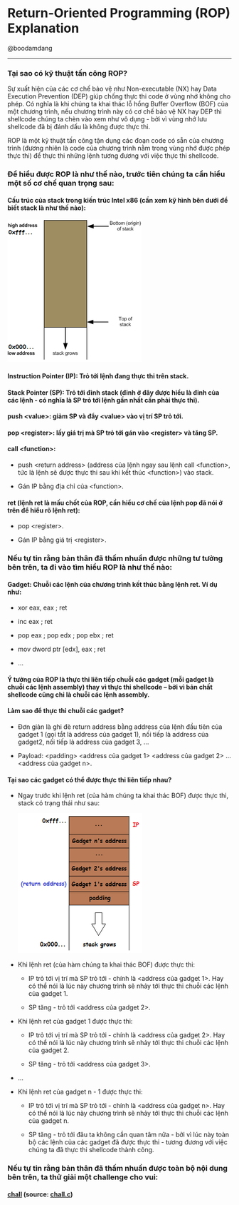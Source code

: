 # Return-Oriented Programming (ROP) Explanation

@boodamdang

___

### Tại sao có kỹ thuật tấn công ROP?

Sự xuất hiện của các cơ chế bảo vệ như Non-executable (NX) hay Data Execution Prevention (DEP) giúp chống thực thi code ở vùng nhớ không cho phép. Có nghĩa là khi chúng ta khai thác lỗ hổng Buffer Overflow (BOF) của một chương trình, nếu chương trình này có cơ chế bảo vệ NX hay DEP thì shellcode chúng ta chèn vào xem như vô dụng - bởi vì vùng nhớ lưu shellcode đã bị đánh dấu là không được thực thi.

ROP là một kỹ thuật tấn công tận dụng các đoạn code có sẵn của chương trình (đương nhiên là code của chương trình nằm trong vùng nhớ được phép thực thi) để thực thi những lệnh tương đương với việc thực thi shellcode.

### Để hiểu được ROP là như thế nào, trước tiên chúng ta cần hiểu một số cơ chế quan trọng sau:

#### Cấu trúc của stack trong kiến trúc Intel x86 (cần xem kỹ hình bên dưới để biết stack là như thế nào):

![](./pic1.png)

#### Instruction Pointer (IP):  Trỏ tới lệnh đang thực thi trên stack.

#### Stack Pointer (SP): Trỏ tới đỉnh stack (đỉnh ở đây được hiểu là đỉnh của các lệnh - có nghĩa là SP trỏ tới lệnh gần nhất cần phải thực thi).

#### push \<value\>: giảm SP và đẩy \<value\> vào vị trí SP trỏ tới.
  
#### pop \<register\>: lấy giá trị mà SP trỏ tới gán vào \<register\> và tăng SP.

#### call \<function\>:

* push \<return address\> (address của lệnh ngay sau lệnh call \<function\>, tức là lệnh sẽ được thực thi sau khi kết thúc \<function\>) vào stack.

* Gán IP bằng địa chỉ của \<function\>.

#### ret (lệnh ret là mấu chốt của ROP, cần hiểu cơ chế của lệnh pop đã nói ở trên để hiểu rõ lệnh ret):

* pop \<register\>.

* Gán IP bằng giá trị \<register\>.

### Nếu tự tin rằng bản thân đã thấm nhuần được những tư tưởng bên trên, ta đi vào tìm hiểu ROP là như thế nào:

#### Gadget: Chuỗi các lệnh của chương trình kết thúc bằng lệnh ret. Ví dụ như:

* xor eax, eax ; ret

* inc eax ; ret

* pop eax ; pop edx ; pop ebx ; ret

* mov dword ptr [edx], eax ; ret

* …

#### Ý tưởng của ROP là thực thi liên tiếp chuỗi các gadget (mỗi gadget là chuỗi các lệnh assembly) thay vì thực thi shellcode – bởi vì bản chất shellcode cũng chỉ là chuỗi các lệnh assembly.

#### Làm sao để thực thi chuỗi các gadget?

* Đơn giản là ghi đè return address bằng address của lệnh đầu tiên của gadget 1 (gọi tắt là address của gadget 1), nối tiếp là address của gadget2, nối tiếp là address của gadget 3, ... 

* Payload: \<padding\> \<address của gadget 1\> \<address của gadget 2\> ... \<address của gadget n\>.

#### Tại sao các gadget có thể được thực thi liên tiếp nhau?

* Ngay trước khi lệnh ret (của hàm chúng ta khai thác BOF) được thực thi, stack có trạng thái như sau:

  ![](./pic3.png)
  
* Khi lệnh ret (của hàm chúng ta khai thác BOF) được thực thi:

  * IP trỏ tới vị trí mà SP trỏ tới - chính là \<address của gadget 1\>. Hay có thể nói là lúc này chương trình sẽ nhảy tới thực thi chuỗi các lệnh của gadget 1.
  
  * SP tăng - trỏ tới \<address của gadget 2\>.

* Khi lệnh ret của gadget 1 được thực thi:

  * IP trỏ tới vị trí mà SP trỏ tới - chính là \<address của gadget 2\>. Hay có thể nói là lúc này chương trình sẽ nhảy tới thực thi chuỗi các lệnh của gadget 2.
  
  * SP tăng - trỏ tới \<address của gadget 3\>.

* ...

* Khi lệnh ret của gadget n - 1 được thực thi:

  * IP trỏ tới vị trí mà SP trỏ tới - chính là \<address của gadget n\>. Hay có thể nói là lúc này chương trình sẽ nhảy tới thực thi chuỗi các lệnh của gadget n.
  
  * SP tăng - trỏ tới đâu ta không cần quan tâm nữa - bởi vì lúc này toàn bộ các lệnh của các gadget đã được thực thi - tương đương với việc chúng ta đã thực thi shellcode thành công.

### Nếu tự tin rằng bản thân đã thấm nhuần được toàn bộ nội dung bên trên, ta thử giải một challenge cho vui:

#### [chall](./chall) (source: [chall.c](./chall.c))

